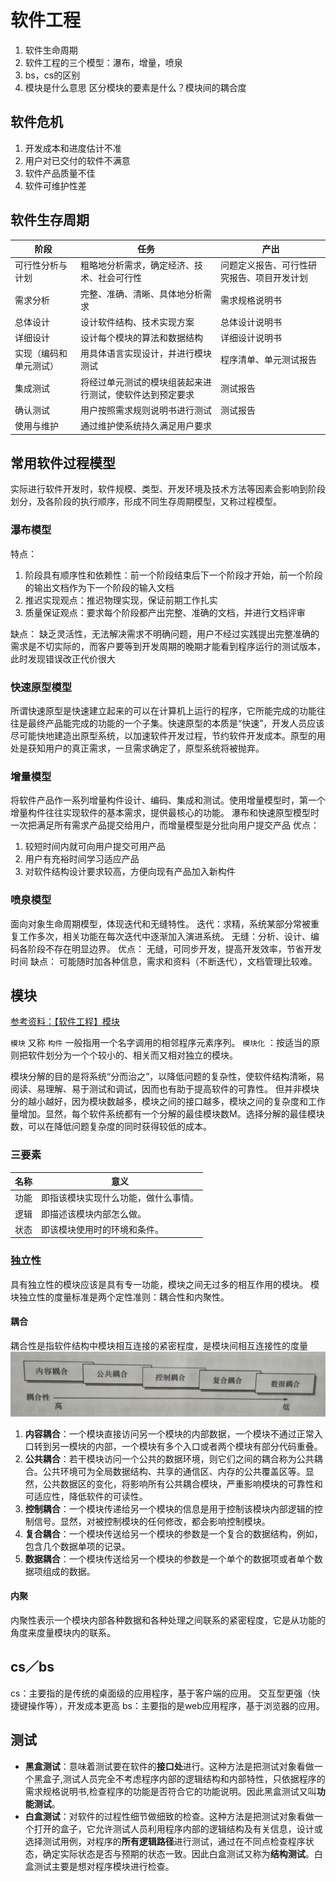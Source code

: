 # 软件工程
1. 软件生命周期
2. 软件工程的三个模型：瀑布，增量，喷泉
3. bs，cs的区别
4. 模块是什么意思 区分模块的要素是什么？模块间的耦合度

## 软件危机
1. 开发成本和进度估计不准
2. 用户对已交付的软件不满意
3. 软件产品质量不佳
4. 软件可维护性差

## 软件生存周期

| 阶段 | 任务 | 产出 |
| --- | --- | --- |
| 可行性分析与计划 | 粗略地分析需求，确定经济、技术、社会可行性 | 问题定义报告、可行性研究报告、项目开发计划 |
| 需求分析 | 完整、准确、清晰、具体地分析需求 | 需求规格说明书 |
| 总体设计 | 设计软件结构、技术实现方案 | 总体设计说明书 |
| 详细设计 | 设计每个模块的算法和数据结构 | 详细设计说明书 |
| 实现（编码和单元测试） | 用具体语言实现设计，并进行模块测试 | 程序清单、单元测试报告 |
| 集成测试 | 将经过单元测试的模块组装起来进行测试，使软件达到预定要求 | 测试报告 |
| 确认测试 | 用户按照需求规则说明书进行测试 | 测试报告 |
| 使用与维护 | 通过维护使系统持久满足用户要求 |  |

## 常用软件过程模型
实际进行软件开发时，软件规模、类型、开发环境及技术方法等因素会影响到阶段划分，及各阶段的执行顺序，形成不同生存周期模型，又称过程模型。

### 瀑布模型
特点：
1. 阶段具有顺序性和依赖性：前一个阶段结束后下一个阶段才开始，前一个阶段的输出文档作为下一个阶段的输入文档
2. 推迟实现观点：推迟物理实现，保证前期工作扎实
3. 质量保证观点：要求每个阶段都产出完整、准确的文档，并进行文档评审

缺点：
缺乏灵活性，无法解决需求不明确问题，用户不经过实践提出完整准确的需求是不切实际的，而客户要等到开发周期的晚期才能看到程序运行的测试版本，此时发现错误改正代价很大
### 快速原型模型
所谓快速原型是快速建立起来的可以在计算机上运行的程序，它所能完成的功能往往是最终产品能完成的功能的一个子集。快速原型的本质是“快速”，开发人员应该尽可能快地建造出原型系统，以加速软件开发过程，节约软件开发成本。原型的用处是获知用户的真正需求，一旦需求确定了，原型系统将被抛弃。
### 增量模型
将软件产品作一系列增量构件设计、编码、集成和测试。使用增量模型时，第一个增量构件往往实现软件的基本需求，提供最核心的功能。
瀑布和快速原型模型时一次把满足所有需求产品提交给用户，而增量模型是分批向用户提交产品
优点：
1. 较短时间内就可向用户提交可用产品
2. 用户有充裕时间学习适应产品
3. 对软件结构设计要求较高，方便向现有产品加入新构件

### 喷泉模型
面向对象生命周期模型，体现迭代和无缝特性。
迭代：求精，系统某部分常被重复工作多次，相关功能在每次迭代中逐渐加入演进系统。
无缝：分析、设计、编码各阶段不存在明显边界。
优点：
无缝，可同步开发，提高开发效率，节省开发时间
缺点：
可能随时加各种信息，需求和资料（不断迭代），文档管理比较难。

## 模块
[参考资料：【软件工程】模块](https://blog.csdn.net/wzh66888/article/details/79587105)

`模块` 又称 `构件` 一般指用一个名字调用的相邻程序元素序列。
`模块化` ：按适当的原则把软件划分为一个个较小的、相关而又相对独立的模块。

模块分解的目的是将系统“分而治之”，以降低问题的复杂性，使软件结构清晰，易阅读、易理解、易于测试和调试，因而也有助于提高软件的可靠性。
但并非模块分的越小越好，因为模块数越多，模块之间的接口越多，模块之间的复杂度和工作量增加。显然，每个软件系统都有一个分解的最佳模块数M。选择分解的最佳模块数，可以在降低问题复杂度的同时获得较低的成本。

### 三要素

| 名称 | 意义 |
| --- | --- |
| 功能 | 即指该模块实现什么功能，做什么事情。 |
| 逻辑 | 即描述该模块内部怎么做。 |
| 状态 | 即该模块使用时的环境和条件。 |

### 独立性
具有独立性的模块应该是具有专一功能，模块之间无过多的相互作用的模块。
模块独立性的度量标准是两个定性准则：耦合性和内聚性。
#### 耦合
耦合性是指软件结构中模块相互连接的紧密程度，是模块间相互连接性的度量
![耦合](picture4md/软件工程/耦合.jpg)
1. **内容耦合**：一个模块直接访问另一个模块的内部数据，一个模块不通过正常入口转到另一模块的内部，一个模块有多个入口或者两个模块有部分代码重叠。
2. **公共耦合**：若干模块访问一个公共的数据环境，则它们之间的耦合称为公共耦合。公共环境可为全局数据结构、共享的通信区、内存的公共覆盖区等。显然，公共数据区的变化，将影响所有公共耦合模块，严重影响模块的可靠性和可适应性，降低软件的可读性。
3. **控制耦合**：一个模块传递给另一个模块的信息是用于控制该模块内部逻辑的控制信号。显然，对被控制模块的任何修改，都会影响控制模块。
4. **复合耦合**：一个模块传送给另一个模块的参数是一个复合的数据结构，例如，包含几个数据单项的记录。
5. **数据耦合**：一个模块传送给另一个模块的参数是一个单个的数据项或者单个数据项组成的数据。

#### 内聚
内聚性表示一个模块内部各种数据和各种处理之间联系的紧密程度，它是从功能的角度来度量模块内的联系。

## cs／bs
cs：主要指的是传统的桌面级的应用程序，基于客户端的应用。
交互型更强（快捷键操作等），开发成本更高
bs：主要指的是web应用程序，基于浏览器的应用。

## 测试
- **黑盒测试**：意味着测试要在软件的**接口处**进行。这种方法是把测试对象看做一个黑盒子,测试人员完全不考虑程序内部的逻辑结构和内部特性，只依据程序的需求规格说明书,检查程序的功能是否符合它的功能说明。因此黑盒测试又叫**功能测试**。
- **白盒测试**：对软件的过程性细节做细致的检查。这种方法是把测试对象看做一个打开的盒子，它允许测试人员利用程序内部的逻辑结构及有关信息，设计或选择测试用例，对程序的**所有逻辑路径**进行测试，通过在不同点检查程序状态，确定实际状态是否与预期的状态一致。因此白盒测试又称为**结构测试**。白盒测试主要是想对程序模块进行检查。
